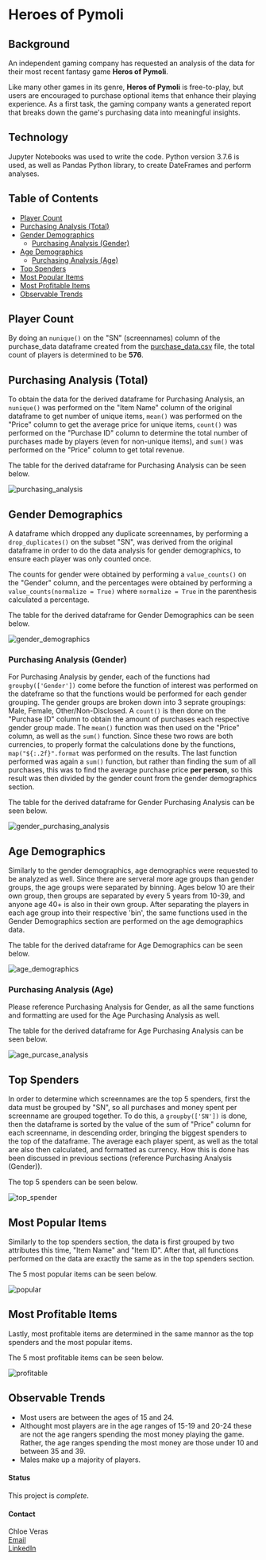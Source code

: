 # Heroes of Pymoli

## Background

An independent gaming company has requested an analysis of the data for their most recent fantasy game **Heros of Pymoli**. 

Like many other games in its genre, **Heros of Pymoli** is free-to-play, but users are encouraged to purchase optional items that enhance their playing experience. As a first task, the gaming company wants a generated report that breaks down the game's purchasing data into meaningful insights.

## Technology 

Jupyter Notebooks was used to write the code. Python version 3.7.6 is used, as well as Pandas Python library, to create DateFrames and perform analyses. 

## Table of Contents 
* [Player Count](#player-count)
* [Purchasing Analysis (Total)](#purchasing-analysis-total)
* [Gender Demographics](#gender-demographics)
  * [Purchasing Analysis (Gender)](#purchasing-analysis-gender)
* [Age Demographics](#age-demographics)
  * [Purchasing Analysis (Age)](#purchasing-analysis-age)
* [Top Spenders](#top-spenders)
* [Most Popular Items](#most-populat-items)
* [Most Profitable Items](#most-profitable-items)
* [Observable Trends](#observable-trends)

## Player Count 
By doing an `nunique()` on the "SN" (screennames) column of the purchase_data dataframe created from the [purchase_data.csv](https://github.com/cveras33/pandas-challenge/blob/master/Resources/purchase_data.csv) file, the total count of players is determined to be **576**. 

## Purchasing Analysis (Total)

To obtain the data for the derived dataframe for Purchasing Analysis, an `nunique()` was performed on the "Item Name" column of the original dataframe to get number of unique items, `mean()` was performed on the "Price" column to get the average price for unique items, `count()` was performed on the "Purchase ID" column to determine the total number of purchases made by players (even for non-unique items), and `sum()` was performed on the "Price" column to get total revenue. 

The table for the derived dataframe for Purchasing Analysis can be seen below. 

![purchasing_analysis](https://github.com/cveras33/pandas-challenge/blob/master/Images/purchasing_analysis.png)

## Gender Demographics

A dataframe which dropped any duplicate screennames, by performing a `drop_duplicates()` on the subset "SN", was derived from the original dataframe in order to do the data analysis for gender demographics, to ensure each player was only counted once. 

The counts for gender were obtained by performing a `value_counts()` on the "Gender" column, and the percentages were obtained by performing a `value_counts(normalize = True)` where `normalize = True` in the parenthesis calculated a percentage.

The table for the derived dataframe for Gender Demographics can be seen below. 

![gender_demographics](https://github.com/cveras33/pandas-challenge/blob/master/Images/gender_demographics.png)

### Purchasing Analysis (Gender)

For Purchasing Analysis by gender, each of the functions had `groupby(['Gender'])` come before the function of interest was performed on the dateframe so that the functions would be performed for each gender grouping. The gender groups are broken down into 3 seprate groupings: Male, Female, Other/Non-Disclosed. A `count()` is then done on the "Purchase ID" column to obtain the amount of purchases each respective gender group made. The `mean()` function was then used on the "Price" column, as well as the `sum()` function. Since these two rows are both currencies, to properly format the calculations done by the functions, `map("${:.2f}".format` was performed on the results. The last function performed was again a `sum()` function, but rather than finding the sum of all purchases, this was to find the average purchase price **per person**, so this result was then divided by the gender count from the gender demographics section. 

The table for the derived dataframe for Gender Purchasing Analysis can be seen below. 

![gender_purchasing_analysis](https://github.com/cveras33/pandas-challenge/blob/master/Images/gender_purchasing_analysis.png)

## Age Demographics

Similarly to the gender demographics, age demographics were requested to be analyzed as well. Since there are serveral more age groups than gender groups, the age groups were separated by binning. Ages below 10 are their own group, then groups are separated by every 5 years from 10-39, and anyone age 40+ is also in their own group. After separating the players in each age group into their respective 'bin', the same functions used in the Gender Demographics section are performed on the age demographics data. 

The table for the derived dataframe for Age Demographics can be seen below. 

![age_demographics](https://github.com/cveras33/pandas-challenge/blob/master/Images/age_demographics.png)

### Purchasing Analysis (Age)

Please reference Purchasing Analysis for Gender, as all the same functions and formatting are used for the Age Purchasing Analysis as well. 

The table for the derived dataframe for Age Purchasing Analysis can be seen below. 

![age_purcase_analysis](https://github.com/cveras33/pandas-challenge/blob/master/Images/age_purchase_analysis.png)

## Top Spenders

In order to determine which screennames are the top 5 spenders, first the data must be grouped by "SN", so all purchases and money spent per screenname are grouped together. To do this, a `groupby(['SN'])` is done, then the dataframe is sorted by the value of the sum of "Price" column for each screenname, in descending order, bringing the biggest spenders to the top of the dataframe. The average each player spent, as well as the total are also then calculated, and formatted as currency. How this is done has been discussed in previous sections (reference Purchasing Analysis (Gender)). 

The top 5 spenders can be seen below. 

![top_spender](https://github.com/cveras33/pandas-challenge/blob/master/Images/top_spenders.png)

## Most Popular Items

Similarly to the top spenders section, the data is first grouped by two attributes this time, "Item Name" and "Item ID". After that, all functions performed on the data are exactly the same as in the top spenders section. 

The 5 most popular items can be seen below. 

![popular](https://github.com/cveras33/pandas-challenge/blob/master/Images/most_popular_items.png)

## Most Profitable Items

Lastly, most profitable items are determined in the same mannor as the top spenders and the most popular items. 

The 5 most profitable items can be seen below. 

![profitable](https://github.com/cveras33/pandas-challenge/blob/master/Images/most_profitable_items.png)

## Observable Trends
* Most users are between the ages of 15 and 24.
* Althought most players are in the age ranges of 15-19 and 20-24 these are not the age rangers spending the most money playing the game. Rather, the age ranges spending the most money are those under 10 and between 35 and 39.
* Males make up a majority of players.

#### Status 
This project is *complete*. 

#### Contact 
Chloe Veras  
[Email](chloemveras@gmail.com)  
[LinkedIn](https://www.linkedin.com/in/chloeveras/)
